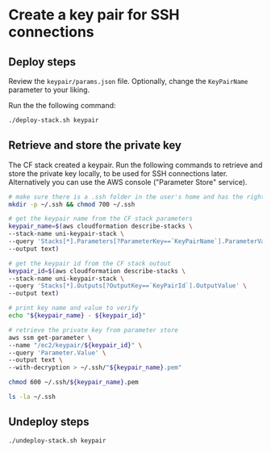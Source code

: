 # Create a key pair for SSH connections

## Deploy steps

Review the `keypair/params.json` file. Optionally, change the `KeyPairName` parameter to your liking.

Run the the following command:

```bash
./deploy-stack.sh keypair
```

## Retrieve and store the private key

The CF stack created a keypair. Run the following commands to retrieve and store the private key locally,
to be used for SSH connections later. Alternatively you can use the AWS console ("Parameter Store" service).

```Bash
# make sure there is a .ssh folder in the user's home and has the right permissions
mkdir -p ~/.ssh && chmod 700 ~/.ssh
```

```Bash
# get the keypair name from the CF stack parameters
keypair_name=$(aws cloudformation describe-stacks \
--stack-name uni-keypair-stack \
--query 'Stacks[*].Parameters[?ParameterKey==`KeyPairName`].ParameterValue' \
--output text)
```

```Bash
# get the keypair id from the CF stack outout
keypair_id=$(aws cloudformation describe-stacks \
--stack-name uni-keypair-stack \
--query 'Stacks[*].Outputs[?OutputKey==`KeyPairId`].OutputValue' \
--output text)
```

```Bash
# print key name and value to verify
echo "${keypair_name} - ${keypair_id}"
```

```Bash
# retrieve the private key from parameter store
aws ssm get-parameter \
--name "/ec2/keypair/${keypair_id}" \
--query 'Parameter.Value' \
--output text \
--with-decryption > ~/.ssh/"${keypair_name}.pem"
```

```Bash
chmod 600 ~/.ssh/${keypair_name}.pem
```

```Bash
ls -la ~/.ssh
```

## Undeploy steps

```Bash
./undeploy-stack.sh keypair
```